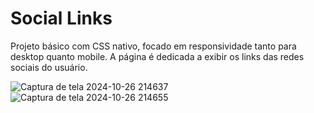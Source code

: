 # Social Links
 Projeto básico com CSS nativo, focado em responsividade tanto para desktop quanto mobile. A página é dedicada a exibir os links das redes sociais do usuário.


![Captura de tela 2024-10-26 214637](https://github.com/user-attachments/assets/5f73e498-1c70-4f0e-8e52-054744801a34)
<br>
![Captura de tela 2024-10-26 214655](https://github.com/user-attachments/assets/67ecc74b-3d83-4b62-8fb7-da431a2c70f9)
